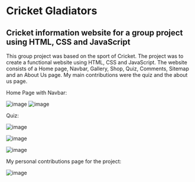 # Cricket Gladiators

## Cricket information website for a group project using HTML, CSS and JavaScript

This group project was based on the sport of Cricket. The project was to create a functional website using HTML, CSS and JavaScript.
The website consists of a Home page, Navbar, Gallery, Shop, Quiz, Comments, Sitemap and an About Us page. My main contributions were 
the quiz and the about us page.

Home Page with Navbar: 

![image](https://github.com/inuksperera/cricket-gladiators/assets/110172780/179763f1-0626-4669-a0f5-b6402fb74eae)
![image](https://github.com/inuksperera/cricket-gladiators/assets/110172780/783e16b5-8c10-4784-9ee3-1e619922fd9f)

Quiz:

![image](https://github.com/inuksperera/cricket-gladiators/assets/110172780/4927f512-674a-48a2-b0de-64413b8214d8)

![image](https://github.com/inuksperera/cricket-gladiators/assets/110172780/7c9183f8-ff5a-4524-a74c-7491d4ff4af7)

![image](https://github.com/inuksperera/cricket-gladiators/assets/110172780/566eecb0-ca0c-4023-a836-0925638afcff)

My personal contributions page for the project:

![image](https://github.com/inuksperera/cricket-gladiators/assets/110172780/cfcfbadd-5664-439e-badf-bb467e6aa79d)
